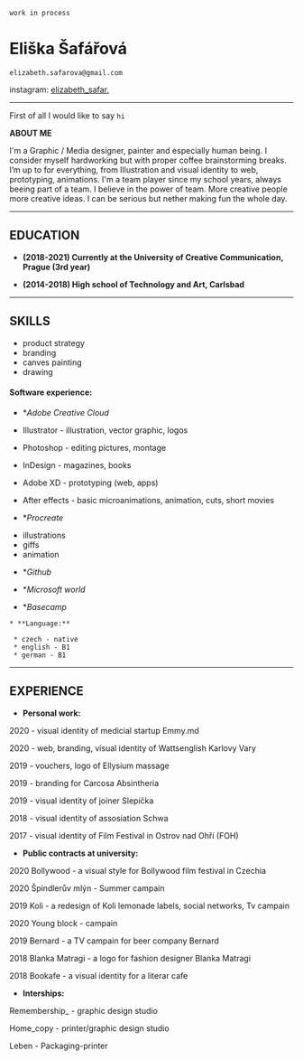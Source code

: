 `work in process`

# Eliška Šafářová

`elizabeth.safarova@gmail.com` 

instagram: [elizabeth_safar.](https://www.instagram.com/elizabeth_safar/) 

---

First of all I would like to say `hi`

**ABOUT ME** 

I'm a Graphic / Media designer, painter and especially human being. 
I consider myself hardworking but with proper coffee brainstorming breaks. I’m up to for everything, from Illustration and visual identity to web, prototyping, animations. I'm a team player since my school years, always beeing part of a team. I believe in the power of team. More creative people more creative ideas. I can be serious but nether making fun the whole day. 

--- 

## EDUCATION

  * **(2018-2021) Currently at the University of Creative Communication, Prague (3rd year)**

  * **(2014-2018) High school of Technology and Art, Carlsbad**
   
 ---
 
 ## SKILLS
 
 - product strategy
 - branding
 - canves painting
 - drawing
 
   
 #### Software experience:
  
   * **Adobe Creative Cloud* 
   
   - Illustrator - illustration, vector graphic, logos 
   
   - Photoshop - editing pictures, montage 
   
   - InDesign - magazines, books
   
   - Adobe XD - prototyping (web, apps)
   
   - After effects - basic microanimations, animation, cuts, short movies
   
   
   * **Procreate*
   - illustrations
   - giffs
   - animation
   
   
   
   * **Github*
   
   * **Microsoft world*
   
   * **Basecamp*
   
    * **Language:** 
 
     * czech - native 
     * english - B1 
     * german - B1
 
 ---

 ## EXPERIENCE
  * **Personal work:** 
  
 2020 - visual identity of medicial startup Emmy.md
  
 2020 - web, branding, visual identity of Wattsenglish Karlovy Vary
  
 2019 - vouchers, logo of Ellysium massage
  
 2019 - branding for Carcosa Absintheria
  
 2019 - visual identity of joiner Slepička 
  
 2018 - visual identity of assosiation Schwa
  
 2017 - visual identity of Film Festival in Ostrov nad Ohří (FOH)
  
  
  * **Public contracts at university:** 
  
2020 Bollywood - a visual style for Bollywood film festival in Czechia 

2020 Špindlerův mlýn - Summer campain

2019 Koli - a redesign of Koli lemonade labels, social networks, Tv campain

2020 Young block - campain 

2019 Bernard - a TV campain for beer company Bernard

2018 Blanka Matragi - a logo for fashion designer Blanka Matragi

2018 Bookafe - a visual identity for a literar cafe
  
  
  
  
  * **Interships:** 
  
  Remembership_ - graphic design studio
  
  Home_copy - printer/graphic design studio
  
  Leben - Packaging-printer
 

   

   
 
